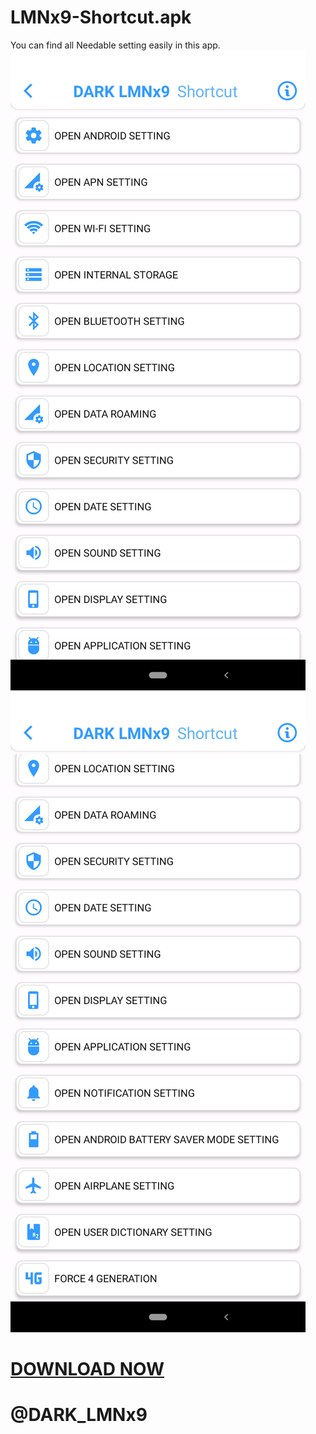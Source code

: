 # LMNx9-Shortcut.apk
You can find all Needable setting easily in this app.
![logo](https://github.com/LMNx9-JOHNY/LMNx9-Shortcut.apk/blob/main/Screenshot_20231201-021238.png)
![logo](https://github.com/LMNx9-JOHNY/LMNx9-Shortcut.apk/blob/main/Screenshot_20231201-021245.png)
# <a href="https://github.com/LMNx9-JOHNY/LMNx9-Shortcut.apk/raw/main/LMNx9%20Shortcut_1.0.apk">DOWNLOAD NOW</a>
# @DARK_LMNx9

